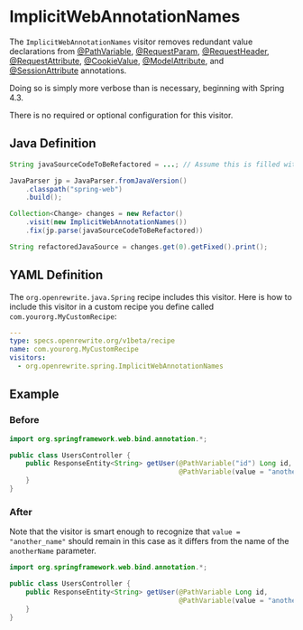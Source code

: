 # ImplicitWebAnnotationNames

The `ImplicitWebAnnotationNames` visitor removes redundant value declarations from [@PathVariable](https://docs.spring.io/spring/docs/current/javadoc-api/org/springframework/web/bind/annotation/PathVariable.html), [@RequestParam](https://docs.spring.io/spring/docs/current/javadoc-api/org/springframework/web/bind/annotation/RequestParam.html), [@RequestHeader](https://docs.spring.io/spring/docs/current/javadoc-api/org/springframework/web/bind/annotation/RequestHeader.html), [@RequestAttribute](https://docs.spring.io/spring/docs/current/javadoc-api/org/springframework/web/bind/annotation/RequestAttribute.html), [@CookieValue](https://docs.spring.io/spring/docs/current/javadoc-api/org/springframework/web/bind/annotation/CookieValue.html), [@ModelAttribute](https://docs.spring.io/spring/docs/current/javadoc-api/org/springframework/web/bind/annotation/ModelAttribute.html), and [@SessionAttribute](https://docs.spring.io/spring/docs/current/javadoc-api/org/springframework/web/bind/annotation/SessionAttribute.html) annotations.

Doing so is simply more verbose than is necessary, beginning with Spring 4.3.

There is no required or optional configuration for this visitor.

## Java Definition

```java
String javaSourceCodeToBeRefactored = ...; // Assume this is filled with Java source code

JavaParser jp = JavaParser.fromJavaVersion()
    .classpath("spring-web")
    .build();

Collection<Change> changes = new Refactor()
    .visit(new ImplicitWebAnnotationNames())
    .fix(jp.parse(javaSourceCodeToBeRefactored))

String refactoredJavaSource = changes.get(0).getFixed().print();
```

## YAML Definition

The `org.openrewrite.java.Spring` recipe includes this visitor. Here is how to include this visitor in a custom recipe you define called `com.yourorg.MyCustomRecipe`:

```yaml
---
type: specs.openrewrite.org/v1beta/recipe
name: com.yourorg.MyCustomRecipe 
visitors:
  - org.openrewrite.spring.ImplicitWebAnnotationNames
```

## Example

### Before

```java
import org.springframework.web.bind.annotation.*;

public class UsersController {
    public ResponseEntity<String> getUser(@PathVariable("id") Long id,
                                          @PathVariable(value = "another_name") Long anotherName) {
    }
}
```

### After

Note that the visitor is smart enough to recognize that `value = "another_name"` should remain in this case as it differs from the name of the `anotherName` parameter.

```java
import org.springframework.web.bind.annotation.*;

public class UsersController {
    public ResponseEntity<String> getUser(@PathVariable Long id,
                                          @PathVariable(value = "another_name") Long anotherName) {
    }
}
```

